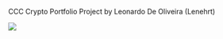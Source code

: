 CCC Crypto Portfolio Project
by Leonardo De Oliveira (Lenehrt)

![](CCC/CryptoWalletSite/static/images/CryptoPorfolio.gif)
